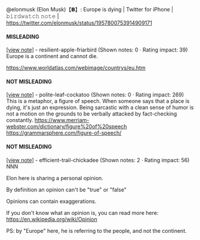 @elonmusk (Elon Musk)【𝗕】: Europe is dying | Twitter for iPhone | 𝚋𝚒𝚛𝚍𝚠𝚊𝚝𝚌𝚑 𝚗𝚘𝚝𝚎 | https://twitter.com/elonmusk/status/1957800753914909171

#### MISLEADING

[[view note]](https://x.com/i/birdwatch/n/1957823240010633652) - resilient-apple-friarbird (Shown notes: 0 · Rating impact: 39)\
Europe is a continent and cannot die.

https://www.worldatlas.com/webimage/countrys/eu.htm


#### NOT MISLEADING

[[view note]](https://x.com/i/birdwatch/n/1957827252801925171) - polite-leaf-cockatoo (Shown notes: 0 · Rating impact: 269)\
This is a metaphor, a figure of speech. When someone says that a place is dying, it's just an expression. Being sarcastic with a clean sense of humor is not a motion on the grounds to be verbally attacked by fact-checking constantly.
https://www.merriam-webster.com/dictionary/figure%20of%20speech 
https://grammarsphere.com/figure-of-speech/

#### NOT MISLEADING

[[view note]](https://x.com/i/birdwatch/n/1957825779569664185) - efficient-trail-chickadee (Shown notes: 2 · Rating impact: 56)\
NNN

Elon here is sharing a personal opinion.

By definition an opinion can't be "true" or "false"

Opinions can contain exaggerations.

If you don't know what an opinion is, you can read more here:
https://en.wikipedia.org/wiki/Opinion

PS: by "Europe" here, he is referring to the people, and not the continent.
